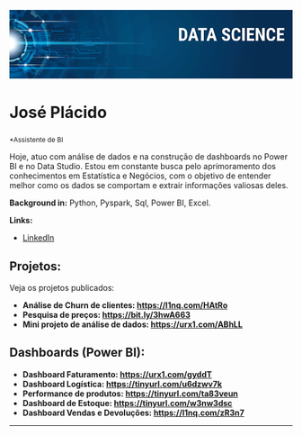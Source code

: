 
<p align="center">
  <img src="banner.png" >
</p>

# José Plácido
<sub>*Assistente de BI</sub>

Hoje, atuo com análise de dados e na construção de dashboards no Power BI e no Data Studio. Estou em constante busca pelo aprimoramento dos conhecimentos em Estatística e Negócios, com o objetivo de entender melhor como os dados se comportam e extrair informações valiosas deles.

**Background in:** Python, Pyspark, Sql, Power BI, Excel.

**Links:**
* [LinkedIn](https://www.linkedin.com/in/jos%C3%A9-vasconcelos-9677a5171/)


## Projetos:
Veja os projetos publicados:

* **Análise de Churn de clientes: https://l1nq.com/HAtRo** 
* **Pesquisa de preços: https://bit.ly/3hwA663** 
* **Mini projeto de análise de dados: https://urx1.com/ABhLL**

## Dashboards (Power BI):

* **Dashboard Faturamento: https://urx1.com/gyddT** 
* **Dashboard Logística: https://tinyurl.com/u6dzwv7k** 
* **Performance de produtos: https://tinyurl.com/ta83veun** 
* **Dashboard de Estoque: https://tinyurl.com/w3nw3dsc** 
* **Dashboard Vendas e Devoluções: https://l1nq.com/zR3n7** 


---





